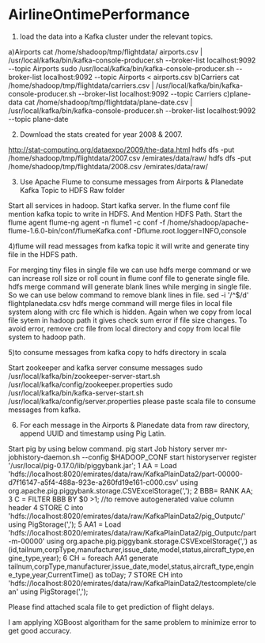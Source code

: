 # AirlineOntimePerformance

1) load the data into a Kafka cluster under the relevant topics.

a)Airports 
cat /home/shadoop/tmp/flightdata/ airports.csv | /usr/local/kafka/bin/kafka-console-producer.sh --broker-list localhost:9092 --topic Airports
sudo /usr/local/kafka/bin/kafka-console-producer.sh --broker-list localhost:9092 --topic Airports < airports.csv
b)Carriers 
cat /home/shadoop/tmp/flightdata/carriers.csv | /usr/local/kafka/bin/kafka-console-producer.sh --broker-list localhost:9092 --topic Carriers
c)plane-data
cat /home/shadoop/tmp/flightdata/plane-date.csv | /usr/local/kafka/bin/kafka-console-producer.sh --broker-list localhost:9092 --topic plane-date

2) Download the stats created for year 2008 & 2007.

http://stat-computing.org/dataexpo/2009/the-data.html
hdfs dfs -put /home/shadoop/tmp/flightdata/2007.csv  /emirates/data/raw/
hdfs dfs -put /home/shadoop/tmp/flightdata/2008.csv  /emirates/data/raw/

3) Use Apache Flume to consume messages from Airports & Planedate Kafka Topic to HDFS Raw folder

Start all services in hadoop.
Start kafka server.
In the flume conf file mention kafka topic to write in HDFS.
And Mention HDFS Path.
Start the flume agent 
flume-ng agent -n flume1 -c conf -f /home/shadoop/apache-flume-1.6.0-bin/conf/flumeKafka.conf -Dflume.root.logger=INFO,console

4)flume will read messages from kafka topic it will write and generate tiny file in the HDFS path.

For merging tiny files in single file we can use hdfs merge command or we can increase roll size or roll count in flume conf file to generate single file.
hdfs merge command will generate blank lines while merging in single file.
So we can use below command to remove blank lines in file.
sed -i '/^$/d' flightplanedata.csv
hdfs merge command will merge files in local file system along with crc file which is hidden.
Again when we copy from local file sytem in hadoop path it gives check sum error if file size changes.
To avoid error, remove crc file from local directory and copy from local file system to hadoop path.

5)to consume messages from kafka  copy to hdfs directory in scala

Start zookeeper and kafka server consume messages
sudo  /usr/local/kafka/bin/zookeeper-server-start.sh /usr/local/kafka/config/zookeeper.properties
sudo  /usr/local/kafka/bin/kafka-server-start.sh /usr/local/kafka/config/server.properties
please paste scala file to consume  messages from kafka.

6) For each message in the Airports & Planedate data from raw directory, append UUID and timestamp using Pig Latin.

Start pig by using below command.
pig
start Job history server
mr-jobhistory-daemon.sh --config $HADOOP_CONF start historyserver
register '/usr/local/pig-0.17.0/lib/piggybank.jar';
1   AA = Load 'hdfs://localhost:8020/emirates/data/raw/KafkaPlainData2/part-00000-d7f16147-a5f4-488a-923e-a260fd19e161-c000.csv' using org.apache.pig.piggybank.storage.CSVExcelStorage(',');
2   BBB= RANK AA;
3   C = FILTER BBB BY $0 >1; //to remove autogenerated value column header
4   STORE C into 'hdfs://localhost:8020/emirates/data/raw/KafkaPlainData2/pig_Outputc/' using PigStorage(',');
5   AA1 = Load 'hdfs://localhost:8020/emirates/data/raw/KafkaPlainData2/pig_Outputc/part-m-00000' using org.apache.pig.piggybank.storage.CSVExcelStorage(',') as (id,tailnum,corpType,manufacturer,issue_date,model,status,aircraft_type,engine_type,year);
6   CH = foreach AA1 generate tailnum,corpType,manufacturer,issue_date,model,status,aircraft_type,engine_type,year,CurrentTime() as toDay;
7   STORE CH into 'hdfs://localhost:8020/emirates/data/raw/KafkaPlainData2/testcomplete/clean' using PigStorage(',');

Please find attached scala file to get prediction of flight delays. 

I am applying XGBoost algoritham for the same problem to minimize error to get good accuracy.
